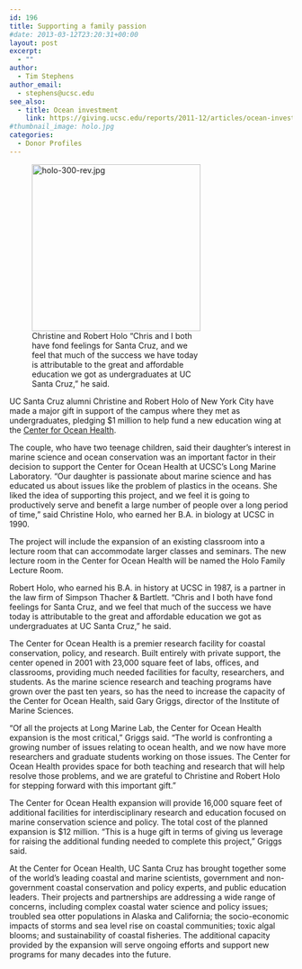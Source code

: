 ```yaml
---
id: 196
title: Supporting a family passion
#date: 2013-03-12T23:20:31+00:00
layout: post
excerpt:
  - ""
author:
  - Tim Stephens
author_email:
  - stephens@ucsc.edu
see_also:
  - title: Ocean investment
    link: https://giving.ucsc.edu/reports/2011-12/articles/ocean-investment.php
#thumbnail_image: holo.jpg
categories:
  - Donor Profiles
---
```

<figure id="attachment_197" style="width: 300px" class="wp-caption alignright"><img class="size-medium wp-image-197" src="http://live-ucsc-giving.pantheonsite.io/wp-content/uploads/2017/08/holo-300-rev-300x296.jpg" alt="holo-300-rev.jpg" width="300" height="296" /><figcaption class="wp-caption-text">Christine and Robert Holo  
&#8220;Chris and I both have fond feelings for Santa Cruz, and we feel that much of the success we have today is attributable to the great and affordable education we got as undergraduates at UC Santa Cruz,&#8221; he said.</figcaption></figure> 

UC Santa Cruz alumni Christine and Robert Holo of New York City have made a major gift in support of the campus where they met as undergraduates, pledging $1 million to help fund a new education wing at the [Center for Ocean Health](https://ims.ucsc.edu/facilities/coastal-science-campus/ocean-health.html).

The couple, who have two teenage children, said their daughter&#8217;s interest in marine science and ocean conservation was an important factor in their decision to support the Center for Ocean Health at UCSC&#8217;s Long Marine Laboratory. &#8220;Our daughter is passionate about marine science and has educated us about issues like the problem of plastics in the oceans. She liked the idea of supporting this project, and we feel it is going to productively serve and benefit a large number of people over a long period of time,&#8221; said Christine Holo, who earned her B.A. in biology at UCSC in 1990.

The project will include the expansion of an existing classroom into a lecture room that can accommodate larger classes and seminars. The new lecture room in the Center for Ocean Health will be named the Holo Family Lecture Room.

Robert Holo, who earned his B.A. in history at UCSC in 1987, is a partner in the law firm of Simpson Thacher & Bartlett. &#8220;Chris and I both have fond feelings for Santa Cruz, and we feel that much of the success we have today is attributable to the great and affordable education we got as undergraduates at UC Santa Cruz,&#8221; he said.

The Center for Ocean Health is a premier research facility for coastal conservation, policy, and research. Built entirely with private support, the center opened in 2001 with 23,000 square feet of labs, offices, and classrooms, providing much needed facilities for faculty, researchers, and students. As the marine science research and teaching programs have grown over the past ten years, so has the need to increase the capacity of the Center for Ocean Health, said Gary Griggs, director of the Institute of Marine Sciences.

&#8220;Of all the projects at Long Marine Lab, the Center for Ocean Health expansion is the most critical,&#8221; Griggs said. &#8220;The world is confronting a growing number of issues relating to ocean health, and we now have more researchers and graduate students working on those issues. The Center for Ocean Health provides space for both teaching and research that will help resolve those problems, and we are grateful to Christine and Robert Holo for stepping forward with this important gift.&#8221;

The Center for Ocean Health expansion will provide 16,000 square feet of additional facilities for interdisciplinary research and education focused on marine conservation science and policy. The total cost of the planned expansion is $12 million. &#8220;This is a huge gift in terms of giving us leverage for raising the additional funding needed to complete this project,&#8221; Griggs said.

At the Center for Ocean Health, UC Santa Cruz has brought together some of the world&#8217;s leading coastal and marine scientists, government and non-government coastal conservation and policy experts, and public education leaders. Their projects and partnerships are addressing a wide range of concerns, including complex coastal water science and policy issues; troubled sea otter populations in Alaska and California; the socio-economic impacts of storms and sea level rise on coastal communities; toxic algal blooms; and sustainability of coastal fisheries. The additional capacity provided by the expansion will serve ongoing efforts and support new programs for many decades into the future.